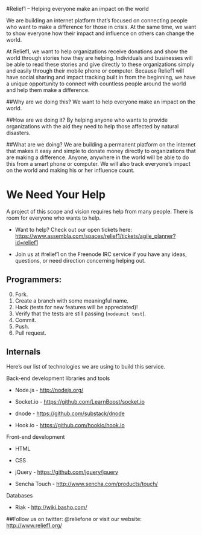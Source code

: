 #Relief1 – Helping everyone make an impact on the world

We are building an internet platform that’s focused on connecting people who want to make a difference for those in crisis. At the same time, we want to show everyone how their impact and influence on others can change the world.

At Relief1, we want to help organizations receive donations and show the world through stories how they are helping. Individuals and businesses will be able to read these stories and give directly to these organizations simply and easily through their mobile phone or computer.  Because Relief1 will have social sharing and impact tracking built in from the beginning, we have a unique opportunity to connect with countless people around the world and help them make a difference.

##Why are we doing this?
We want to help everyone make an impact on the world.

##How are we doing it?
By helping anyone who wants to provide organizations with the aid they need to help those affected by natural disasters.

##What are we doing?
We are building a permanent platform on the internet that makes it easy and simple to donate money directly to organizations that are making a difference.  Anyone, anywhere in the world will be able to do this from a smart phone or computer.  We will also track everyone’s impact on the world and making his or her influence count.

# We Need Your Help

A project of this scope and vision requires help from many people. There is room for everyone who wants to help.

* Want to help?  Check out our open tickets here: https://www.assembla.com/spaces/relief1/tickets/agile_planner?id=relief1

* Join us at  #relief1 on the Freenode IRC service if you have any ideas, questions, or need direction concerning helping out.



## Programmers:

0. Fork.
1. Create a branch with some meaningful name.
2. Hack (tests for new features will be appreciated)!
3. Verify that the tests are still passing (`nodeunit test`).
4. Commit.
5. Push.
6. Pull request.


## Internals
Here’s our list of technologies we are using to build this service.

Back-end development libraries and tools

* Node.js - http://nodejs.org/

* Socket.io - https://github.com/LearnBoost/socket.io

* dnode - https://github.com/substack/dnode

* Hook.io - https://github.com/hookio/hook.io



Front-end development

* HTML

* CSS

* jQuery - https://github.com/jquery/jquery

* Sencha Touch - http://www.sencha.com/products/touch/

Databases

* Riak - http://wiki.basho.com/


##Follow us on twitter:  @reliefone or visit our website: http://www.relief1.org/
